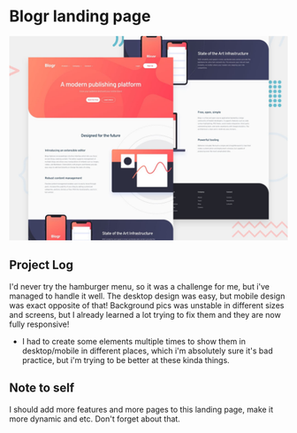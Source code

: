 # Blogr landing page

![Design preview for the Blogr landing page coding challenge](./design/desktop-preview.jpg)

## Project Log
I'd never try the hamburger menu, so it was a challenge for me, but i've managed to handle it well.
The desktop design was easy, but mobile design was exact opposite of that!
Background pics was unstable in different sizes and screens, but I already learned a lot trying to fix them and they are now fully responsive!
* I had to create some elements multiple times to show them in desktop/mobile in different places, which i'm absolutely sure it's bad practice, but i'm trying to be better at these kinda things.

## Note to self
I should add more features and more pages to this landing page, make it more dynamic and etc.
Don't forget about that.